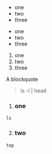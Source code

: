 
- one
- two
- three


* one
* two
* three


1. one
2. two
3. three


A blockquote

> ls -l | head



1. ### one
```
ls
```
2. ### two
```
top
```
